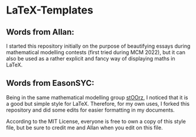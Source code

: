 # LaTeX-Templates

## Words from Allan:

I started this repository initially on the purpose of beautifying essays during mathematical modelling contests (first tried during MCM 2022), but it can also be used as a rather explicit and fancy way of displaying maths in LaTeX.

## Words from EasonSYC:

Being in the same mathematical modelling group [stOOrz](https://github.com/stOOrz-Science-Mind), I noticed that it is a good but simple style for LaTeX. Therefore, for my own uses, I forked this repository and did some edits for easier formatting in my documents.

According to the MIT License, everyone is free to own a copy of this style file, but be sure to credit me and Allan when you edit on this file.

